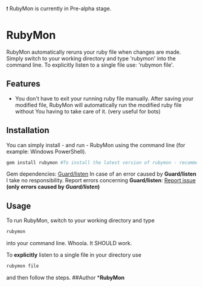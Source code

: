 :exclamation: RubyMon is currently in Pre-alpha stage.

# RubyMon
RubyMon automatically reruns your ruby file when changes are made. Simply switch to your working directory and type 'rubymon' into the command line. To explicitly listen to a single file use: 'rubymon file'.
## Features
* You don't have to exit your running ruby file manually. After saving your modified file, RubyMon will automatically run the modified ruby file without You having to take care of it. (very useful for bots)
## Installation
You can simply install - and run - RubyMon using the command line (for example: Windows PowerShell).
```ruby
gem install rubymon #To install the latest version of rubymon - recommended
```

Gem dependencies: <a href="https://github.com/guard/listen">Guard/listen</a>
In case of an error caused by <b>Guard/listen</b> I take no responsibility. Report errors concerning <b>Guard/listen</b>: <a href="https://github.com/guard/listen/issues">Report issue</a> <b>(only errors caused by <i>Guard/listen</i>)</b>
## Usage
To run RubyMon, switch to your working directory and type 
```ruby
rubymon
```
into your command line. Whoola. It SHOULD work.


To **explicitly** listen to a single file in your directory use 
```ruby
rubymon file
```
and then follow the steps.
##Author
***RubyMon**
